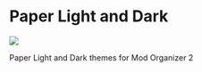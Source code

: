 # Paper Light and Dark

![](https://i.imgur.com/oiU3D5X.png)

Paper Light and Dark themes for Mod Organizer 2
